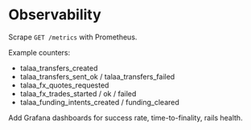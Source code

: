 # Observability
Scrape `GET /metrics` with Prometheus.

Example counters:
- talaa_transfers_created
- talaa_transfers_sent_ok / talaa_transfers_failed
- talaa_fx_quotes_requested
- talaa_fx_trades_started / ok / failed
- talaa_funding_intents_created / funding_cleared

Add Grafana dashboards for success rate, time-to-finality, rails health.
